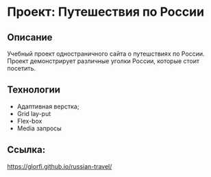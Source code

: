 # Проект: Путешествия по России

## Описание
Учебный проект одностраничного сайта о путешствиях по России. Проект демонстрирует различные уголки России, которые стоит посетить.

## Технологии
- Адаптивная верстка;
- Grid lay-put
- Flex-box
- Media запросы

## Ссылка:
https://glorfi.github.io/russian-travel/
